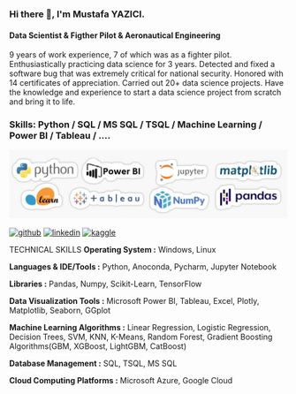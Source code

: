 ### Hi there 👋, I'm Mustafa YAZICI.

#### Data Scientist & Figther Pilot & Aeronautical Engineering

9 years of work experience, 7 of which was as a fighter pilot. Enthusiastically practicing data science for 3 years. Detected and fixed a software bug that was extremely critical for national security. Honored with 14 certificates of appreciation. Carried out 20+ data science projects. Have the knowledge and experience to start a data science project from scratch and bring it to life.

### Skills: Python / SQL / MS SQL / TSQL / Machine Learning / Power BI / Tableau / ....
![Data Scientist & Figther Pilot & Aeronautical Engineering](https://github.com/Mustafa-YAZICI/Mustafa-YAZICI/blob/main/skills.jpg)



[<img src='https://cdn.jsdelivr.net/npm/simple-icons@3.0.1/icons/github.svg' alt='github' height='40'>](https://github.com/Mustafa-YAZICI)  [<img src='https://cdn.jsdelivr.net/npm/simple-icons@3.0.1/icons/linkedin.svg' alt='linkedin' height='40'>](https://www.linkedin.com/in/myzc/)  [<img src='https://cdn.jsdelivr.net/npm/simple-icons@3.0.1/icons/kaggle.svg' alt='kaggle' height='40'>](https://www.kaggle.com/mustafayazici)  


TECHNICAL SKILLS 
**Operating System :** Windows, Linux

**Languages & IDE/Tools :** Python, Anoconda, Pycharm, Jupyter Notebook

**Libraries :** Pandas, Numpy, Scikit-Learn, TensorFlow

**Data Visualization Tools :** Microsoft Power BI, Tableau, Excel, Plotly, Matplotlib, Seaborn, GGplot

**Machine Learning Algorithms :** Linear Regression, Logistic Regression, Decision Trees, SVM, KNN, K-Means, Random Forest, Gradient Boosting Algorithms(GBM, XGBoost, LightGBM, CatBoost)

**Database Management :** SQL, TSQL, MS SQL

**Cloud Computing Platforms :** Microsoft Azure, Google Cloud











